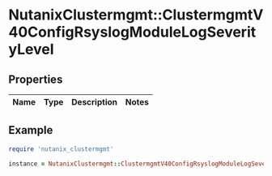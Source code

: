 # NutanixClustermgmt::ClustermgmtV40ConfigRsyslogModuleLogSeverityLevel

## Properties

| Name | Type | Description | Notes |
| ---- | ---- | ----------- | ----- |

## Example

```ruby
require 'nutanix_clustermgmt'

instance = NutanixClustermgmt::ClustermgmtV40ConfigRsyslogModuleLogSeverityLevel.new()
```

